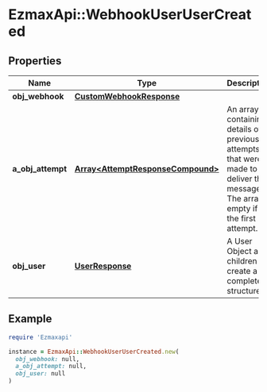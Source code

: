 # EzmaxApi::WebhookUserUserCreated

## Properties

| Name | Type | Description | Notes |
| ---- | ---- | ----------- | ----- |
| **obj_webhook** | [**CustomWebhookResponse**](CustomWebhookResponse.md) |  |  |
| **a_obj_attempt** | [**Array&lt;AttemptResponseCompound&gt;**](AttemptResponse.md) | An array containing details of previous attempts that were made to deliver the message. The array is empty if it&#39;s the first attempt. |  |
| **obj_user** | [**UserResponse**](UserResponse.md) | A User Object and children to create a complete structure |  |

## Example

```ruby
require 'Ezmaxapi'

instance = EzmaxApi::WebhookUserUserCreated.new(
  obj_webhook: null,
  a_obj_attempt: null,
  obj_user: null
)
```

